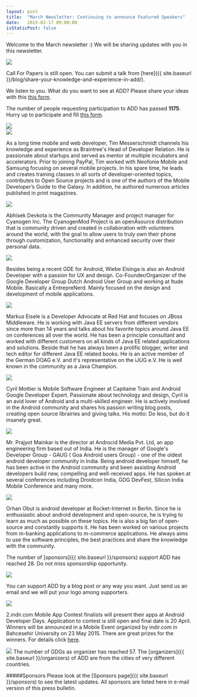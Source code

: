 ```yaml
---
layout: post
title:  "March Newsletter: Continuing to announce Featured Speakers"
date:   2015-02-17 09:00:00
isStaticPost: false
---
```


Welcome to the March newsletter :) We will be sharing updates with you in this newsletter.

<img class="img-responsive" src="{{ site.baseurl_root }}/img/posts/deadline_en.png"/>

Call For Papers is still open. You can submit a talk from [here]({{ site.baseurl }}/blog/share-your-knowledge-and-experience-in-add/).

We listen to you. What do you want to see at ADD? Please share your ideas with this [this form](https://docs.google.com/forms/d/16RB2PM-ifAxv4HqTOXWO72DlgYEEWc0f9SB921smTBs/viewform).

The number of people requesting participation to ADD has passed **1175**. Hurry up to participate and fill [this form](http://www.eventbrite.com/e/android-developer-days-2015-registration-14846274607).

<img class="img-responsive" src="{{ site.baseurl_root }}/img/posts/AttendeegeoWMarch7.png"/>

<div class="row speaker-row">
	<div class="col-md-3">
		<img class="img-responsive img-circle" src="{{ site.baseurl_root }}/img/people/tim-messerschmidt.jpg"/>	
	</div>
	<p class="col-md-9">
    As a long time mobile and web developer, Tim Messerschmidt channels his knowledge and experience as Braintree's Head of Developer Relation. He is passionate about startups and served as mentor at multiple incubators and accelerators.
    Prior to joining PayPal, Tim worked with Neofonie Mobile and Samsung focusing on several mobile projects. In his spare time, he leads and creates training classes in all sorts of developer-oriented topics, contributes to Open Source projects and is one of the authors of the Mobile Developer’s Guide to the Galaxy. In addition, he authored numerous articles published in print magazines.	
	</p>
</div>
<div class="row speaker-row">
	<div class="col-md-3">
		<img class="img-responsive img-circle" src="{{ site.baseurl_root }}/img/people/abhisek-devkota.png"/>	
	</div>
	<p class="col-md-9">
	Abhisek Devkota is the Community Manager and project manager for Cyanogen Inc. The CyanogenMod Project is an openÂ­source distribution that is community driven and created in collaboration with volunteers around the world, with the goal to allow users to truly own their phone through customization, functionality and enhanced security over their personal data.
	</p>	
</div>
<div class="row speaker-row">
	<div class="col-md-3">
		<img class="img-responsive img-circle" src="{{ site.baseurl_root }}/img/people/wiebe-elsinga.jpg"/>	
	</div>
	<p class="col-md-9">
    Besides being a recent GDE for Android, Wiebe Elsinga is also an Android Developer with a passion for UX and design. Co-Founder/Organizer of the Google Developer Group Dutch Android User Group and working at Itude Mobile. Basically a EntrepreNerd.
    Mainly focused on the design and development of mobile applications.
	</p>	
</div>
<div class="row speaker-row">
	<div class="col-md-3">
		<img class="img-responsive img-circle" src="{{ site.baseurl_root }}/img/people/markus-eisele.jpg"/>	
	</div>
	<p class="col-md-9">
	Markus Eisele is a Developer Advocate at Red Hat and focuses on JBoss Middleware. He is working with Java EE servers from different vendors since more than 14 years and talks about his favorite topics around Java EE on conferences all over the world. He has been a principle consultant and worked with different customers on all kinds of Java EE related applications and solutions. Beside that he has always been a prolific blogger, writer and tech editor for different Java EE related books. He is an active member of the German DOAG e.V. and it's representative on the iJUG e.V. He is well known in the community as a Java Champion.
	</p>	
</div>
<div class="row speaker-row">
	<div class="col-md-3">
		<img class="img-responsive img-circle" src="{{ site.baseurl_root }}/img/people/cyril-mottier.jpg"/>	
	</div>
	<p class="col-md-9">
	Cyril Mottier is Mobile Software Engineer at Capitaine Train and Android Google Developer Expert. Passionate about technology and design, Cyril is an avid lover of Android and a multi-skilled engineer. He is actively involved in the Android community and shares his passion writing blog posts, creating open source librairies and giving talks. His motto: Do less, but do it insanely great.
	</p>	
</div>
<div class="row speaker-row">
    <div class="col-md-3">
        <img class="img-responsive img-circle" src="{{ site.baseurl_root }}/img/people/prajyot-mainkar.jpg"/>	
    </div>
    <p class="col-md-9">
    Mr. Prajyot Mainkar is the director at Androcid Media Pvt. Ltd, an app engineering firm based out of India. He is the manager of Google's Developer Group - GAUG ( Goa Android users Group) - one of the oldest android developer community in India. Being android developer himself, he has been active in the Android community and been assisting Android developers build new, compelling and well-received apps. He has spoken at several conferences including Droidcon India, GDG DevFest, Silicon India Mobile Conference and many more.
    </p>	
</div>
<div class="row speaker-row">
    <div class="col-md-3">
        <img class="img-responsive img-circle" src="{{ site.baseurl_root }}/img/people/orhan-obut.jpg"/>	
    </div>
    <p class="col-md-9">
    Orhan Obut is android developer at Rocket-Internet in Berlin. Since he is enthusiastic about android development and open-source, he is trying to learn as much as possible on these topics. He is also a big fan of open-source and constantly supports it. He has been worked on various projects from m-banking applications to m-commerce applications.  He always aims to use the software principles, the best practices and share the knowledge with the community.
    </p>	
</div>

The number of [sponsors]({{ site.baseurl }}/sponsors) support ADD has reached 28. Do not miss sponsorship opportunity.

<img class="img-responsive" src="{{ site.baseurl_root }}/img/posts/support_en.jpg"/>

You can support ADD by a blog post or any way you want. Just send us an email and we will put your logo among supporters.

<img class="img-responsive" src="{{ site.baseurl_root }}/img/posts/indirmobil_en.jpg"/>


2.indir.com Mobile App Contest finalists will present their apps at Android Developer Days. Application to contest is still open and final date is 20 April. Winners will be announced in a Mobile Event organized by indir.com in Bahcesehir University on 23 May 2015. There are great prizes for the winners. For details click  [here](http://www.indir.com/yarisma/).

<img class="img-responsive" src="{{ site.baseurl_root }}/img/posts/gdg_57.png"/>	
The number of GDGs as organizer has reached 57. The [organizers]({{ site.baseurl }}/organizers) of ADD are from the cities of very different countries.

#####Sponsors
Please look at the [Sponsors page]({{ site.baseurl }}/sponsors) to see the latest updates. All sponsors are listed here in e-mail version of this press bulletin.